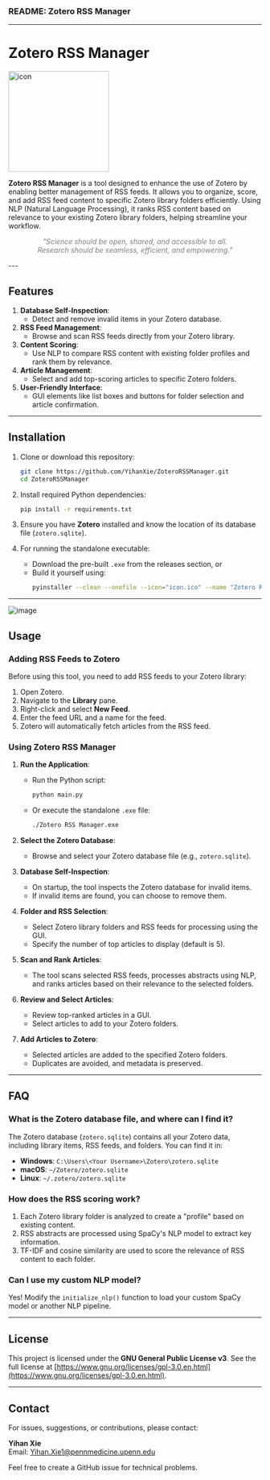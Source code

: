 ### README: Zotero RSS Manager

---

# Zotero RSS Manager

<img src="https://github.com/user-attachments/assets/187589e5-1a53-4407-9293-84a89c0878c3" alt="icon" width="200" />


**Zotero RSS Manager** is a tool designed to enhance the use of Zotero by enabling better management of RSS feeds. It allows you to organize, score, and add RSS feed content to specific Zotero library folders efficiently. Using NLP (Natural Language Processing), it ranks RSS content based on relevance to your existing Zotero library folders, helping streamline your workflow. 


<p style="font-size:14px; color:gray; font-style:italic; text-align:center;">
"Science should be open, shared, and accessible to all.<br>
Research should be seamless, efficient, and empowering."
</p>
---

## Features

1. **Database Self-Inspection**:
   - Detect and remove invalid items in your Zotero database.
2. **RSS Feed Management**:
   - Browse and scan RSS feeds directly from your Zotero library.
3. **Content Scoring**:
   - Use NLP to compare RSS content with existing folder profiles and rank them by relevance.
4. **Article Management**:
   - Select and add top-scoring articles to specific Zotero folders.
5. **User-Friendly Interface**:
   - GUI elements like list boxes and buttons for folder selection and article confirmation.

---

## Installation

1. Clone or download this repository:
   ```bash
   git clone https://github.com/YihanXie/ZoteroRSSManager.git
   cd ZoteroRSSManager
   ```

2. Install required Python dependencies:
   ```bash
   pip install -r requirements.txt
   ```

3. Ensure you have **Zotero** installed and know the location of its database file (`zotero.sqlite`).

4. For running the standalone executable:
   - Download the pre-built `.exe` from the releases section, or
   - Build it yourself using:
     ```bash
     pyinstaller --clean --onefile --icon="icon.ico" --name "Zotero RSS Manager" --hidden-import dotenv --hidden-import email_validator --hidden-import importlib_resources.trees --hidden-import MySQLdb --hidden-import notebook.services.shutdown --hidden-import mx.DateTime --exclude-module egenix-mx-base --exclude-module pydantic.experimental --runtime-hook=mock_imports.py main.py
     ```

---

![image](https://github.com/user-attachments/assets/9eff17b7-0641-482b-88d6-febc330f990a)

## Usage

### Adding RSS Feeds to Zotero

Before using this tool, you need to add RSS feeds to your Zotero library:
1. Open Zotero.
2. Navigate to the **Library** pane.
3. Right-click and select **New Feed**.
4. Enter the feed URL and a name for the feed.
5. Zotero will automatically fetch articles from the RSS feed.

### Using Zotero RSS Manager

1. **Run the Application**:
   - Run the Python script:
     ```bash
     python main.py
     ```
   - Or execute the standalone `.exe` file:
     ```bash
     ./Zotero RSS Manager.exe
     ```

2. **Select the Zotero Database**:
   - Browse and select your Zotero database file (e.g., `zotero.sqlite`).

3. **Database Self-Inspection**:
   - On startup, the tool inspects the Zotero database for invalid items.
   - If invalid items are found, you can choose to remove them.

4. **Folder and RSS Selection**:
   - Select Zotero library folders and RSS feeds for processing using the GUI.
   - Specify the number of top articles to display (default is 5).

5. **Scan and Rank Articles**:
   - The tool scans selected RSS feeds, processes abstracts using NLP, and ranks articles based on their relevance to the selected folders.

6. **Review and Select Articles**:
   - Review top-ranked articles in a GUI.
   - Select articles to add to your Zotero folders.

7. **Add Articles to Zotero**:
   - Selected articles are added to the specified Zotero folders.
   - Duplicates are avoided, and metadata is preserved.

---

## FAQ

### What is the Zotero database file, and where can I find it?

The Zotero database (`zotero.sqlite`) contains all your Zotero data, including library items, RSS feeds, and folders. You can find it in:
- **Windows**: `C:\Users\<Your Username>\Zotero\zotero.sqlite`
- **macOS**: `~/Zotero/zotero.sqlite`
- **Linux**: `~/.zotero/zotero.sqlite`

### How does the RSS scoring work?

1. Each Zotero library folder is analyzed to create a "profile" based on existing content.
2. RSS abstracts are processed using SpaCy's NLP model to extract key information.
3. TF-IDF and cosine similarity are used to score the relevance of RSS content to each folder.

### Can I use my custom NLP model?

Yes! Modify the `initialize_nlp()` function to load your custom SpaCy model or another NLP pipeline.

---

## License

This project is licensed under the **GNU General Public License v3**. See the full license at [https://www.gnu.org/licenses/gpl-3.0.en.html](https://www.gnu.org/licenses/gpl-3.0.en.html).

---

## Contact

For issues, suggestions, or contributions, please contact:

**Yihan Xie**  
Email: [Yihan.Xie1@pennmedicine.upenn.edu](mailto:Yihan.Xie1@pennmedicine.upenn.edu)

Feel free to create a GitHub issue for technical problems.
